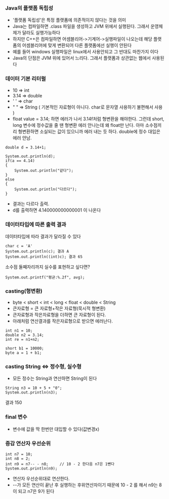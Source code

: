 
### Java의 플랫폼 독립성
- '플랫폼 독립성'은 특정 플랫폼에 의존적이지 않다는 것을 의미
- Java는 컴파일하면 .class 파일을 생성하고 JVM 위에서 실행된다. 그래서 운영체제가 달라도 실행가능하다
- 하지만 C++은 컴파일하면 어셈블리어->기계어->실행파일이 나오는데 해당 플랫폼의 어셈블리어에 맞게 변환되어 
다른 플랫폼에선 실행이 안된다
- 예를 들어 windows 실행파일은 linux에서 사용안되고 그 반대도 마찬가지 이다
- Java의 단점은 JVM 위에 있어서 느리다. 그래서 플랫폼과 상관없는 웹에서 사용된다

### 데이터 기본 리터럴
- 10 => int
- 3.14 => double 
- ' ' => char
- " " => String ( 기본적인 자료형이 아니다. char로 문자열 사용하기 불편해서 사용 )
- float value = 3.14; 하면 에러가 나서 3.14f처럼 형변환을 해야한다.
	그런데 short, long 변수에 정수값을 줄 땐 형변환 에러 안나는데 왜 float만 난다.
	아마 소수점끼리 형변환하면 소실되는 값이 있으니까 에러 내는 듯 하다.
	double에 정수 대입은 에러 안남.
~~~
double d = 3.14+1;

System.out.println(d);
if(a == 4.14)
{
	System.out.println("같다");
}
else
{
	System.out.println("다르다");			
}
~~~
- 결과는 다르다 출력.
- d를 출력하면 4.140000000000001 이 나온다
		
### 데이터타입에 따른 출력 결과
데이터타입에 따라 결과가 달라질 수 있다
~~~
char c = 'A'
System.out.println(c); 결과 A
System.out.println((int)c); 결과 65
~~~
소수점 둘째자리까지 실수를 표현하고 싶다면?
~~~
System.out.printf("평균:%.2f", avg);
~~~

### casting(형변환)
- byte < short < int < long < float < double < String
- 큰자료형 = 큰 자료형+작은 자료형(묵시적 형변환)
- 큰자료형과 작은자료형을 더하면 큰 자료형이 된다.
- 아래처럼 연산결과를 작은자료형으로 받으면 에러난다.
~~~
int n1 = 10;
double n2 = 3.14;
int re = n1+n2;
		
short b1 = 10000;
byte a = 1 + b1;
~~~

### casting String <=> 정수형, 실수형
- 모든 정수는 String과 연산하면 String이 된다		
~~~
String n3 = 10 + 5 + "0";
System.out.println(n3);
~~~
결과 150

### final 변수
- 변수에 값을 딱 한번만 대입할 수 있다(값변경x)

### 증감 연산자 우선순위
~~~
int n7 = 10;
int n8 = 2;
int n9 = n7-- - n8;		// 10 - 2 한다음 n7은 1뺀다
System.out.println(n9);
~~~		
- 연산자 우선순위대로 연산한다.
-  --가 모든 연산이 끝난 후 실행하는 후위연산자이기 때문에 10 - 2 를 해서 n9는 8이 되고 n7은 9가 된다


